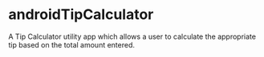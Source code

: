 androidTipCalculator
====================

A Tip Calculator utility app which allows a user to calculate the appropriate tip based on the total amount entered.
